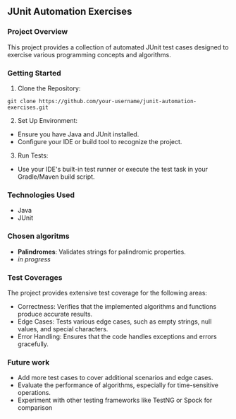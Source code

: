 ## JUnit Automation Exercises

### Project Overview

This project provides a collection of automated JUnit test cases designed to exercise various programming concepts and algorithms.

### Getting Started

1. Clone the Repository:

```git clone https://github.com/your-username/junit-automation-exercises.git ```

2. Set Up Environment:
  - Ensure you have Java and JUnit installed.
  - Configure your IDE or build tool to recognize the project.

3. Run Tests:
  - Use your IDE's built-in test runner or execute the test task in your Gradle/Maven build script.

### Technologies Used

- Java
- JUnit

### Chosen algoritms

- **Palindromes**: Validates strings for palindromic properties.
- _in progress_
  
### Test Coverages

The project provides extensive test coverage for the following areas:

- Correctness: Verifies that the implemented algorithms and functions produce accurate results.
- Edge Cases: Tests various edge cases, such as empty strings, null values, and special characters.
- Error Handling: Ensures that the code handles exceptions and errors gracefully.

### Future work

- Add more test cases to cover additional scenarios and edge cases.
- Evaluate the performance of algorithms, especially for time-sensitive operations.
- Experiment with other testing frameworks like TestNG or Spock for comparison
